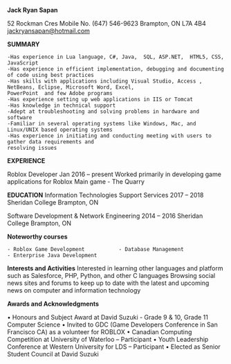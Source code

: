 **Jack Ryan Sapan**

52 Rockman Cres	Mobile No. 
(647) 546-9623
Brampton, ON L7A 4B4
jackryansapan@hotmail.com


**SUMMARY**

	-Has experience in Lua language, C#, Java,  SQL, ASP.NET,  HTML5, CSS, JavaScript
	-Has experience in efficient implementation, debugging and documenting of code using best practices
	-Has skills with applications including Visual Studio, Access , NetBeans, Eclipse, Microsoft Word, Excel, 
	PowerPoint  and few Adobe programs
	-Has experience setting up web applications in IIS or Tomcat
	-Has knowledge in technical support 
	-Adept at troubleshooting and solving problems in hardware and software 
	-Familiar in several operating systems like Windows, Mac, and Linux/UNIX based operating systems
	-Has experience in initiating and conducting meeting with users to gather data requirements and 
	resolving issues

**EXPERIENCE**

Roblox Developer			  		 			Jan 2016  –  present
	Worked primarily in developing game applications for Roblox
	Main game  - The Quarry


**EDUCATION**
Information Technologies Support Services 						2017 – 2018 
Sheridan College 									Brampton, ON 

Software Development & Network Engineering 					2014 – 2016 
Sheridan College 									Brampton, ON 


**Noteworthy courses**

	- Roblox Game Development 			- Database Management 
	- Enterprise Java Development 			


**Interests and Activities**
	Interested in learning other languages and platform such as Salesforce, PHP, Python, and other C languages 
	Browsing social news sites and forums to keep up to date with the latest and upcoming news on computer and information technology

**Awards and Acknowledgments**

•	Honours and Subject Award at David Suzuki - Grade 9 & 10, Grade 11 Computer Science 
•	Invited to GDC (Game Developers Conference in San Francisco CA) as a volunteer for ROBLOX
•	Canadian Computing Competition at University of Waterloo – Participant
•	Youth Leadership Conference at Western University for LDS – Participant
•	Elected as Senior Student Council at David Suzuki
